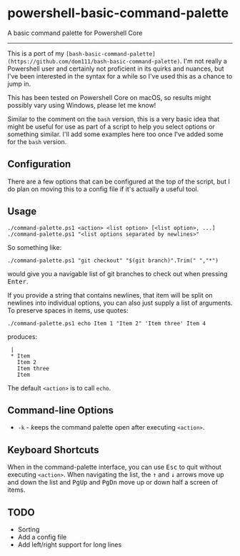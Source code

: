 # powershell-basic-command-palette
A basic command palette for Powershell Core

---

This is a port of my `[bash-basic-command-palette](https://github.com/dom111/bash-basic-command-palette)`. I'm not really a Powershell user and certainly not proficient in its quirks and nuances, but I've been interested in the syntax for a while so I've used this as a chance to jump in.

This has been tested on Powershell Core on macOS, so results might possibly vary using Windows, please let me know!

Similar to the comment on the `bash` version, this is a very basic idea that might be useful for use as part of a script to help you select options or something similar. I'll add some examples here too once I've added some for the `bash` version.

## Configuration

There are a few options that can be configured at the top of the script, but I do plan on moving this to a config file if it's actually a useful tool.

## Usage

    ./command-palette.ps1 <action> <list option> [<list option>, ...]
    ./command-palette.ps1 "<list options separated by newlines>"

So something like:

    ./command-palette.ps1 "git checkout" "$(git branch)".Trim(" ","*")

would give you a navigable list of git branches to check out when pressing <kbd>Enter</kbd>.

If you provide a string that contains newlines, that item will be split on newlines into individual options, you can also just supply a list of arguments. To preserve spaces in items, use quotes:

    ./command-palette.ps1 echo Item 1 "Item 2" 'Item three' Item 4

produces:

     |    
     * Item   
       Item 2   
       Item three   
       Item   

The default `<action>` is to call `echo`.

## Command-line Options

- `-k` - *k*eeps the command palette open after executing `<action>`.

## Keyboard Shortcuts

When in the command-palette interface, you can use <kbd>Esc</kbd> to quit without executing `<action>`. When navigating the list, the <kbd>↑</kbd> and <kbd>↓</kbd> arrows move up and down the list and <kbd>PgUp</kbd> and <kbd>PgDn</kbd> move up or down half a screen of items.

## TODO

- Sorting
- Add a config file
- Add left/right support for long lines
